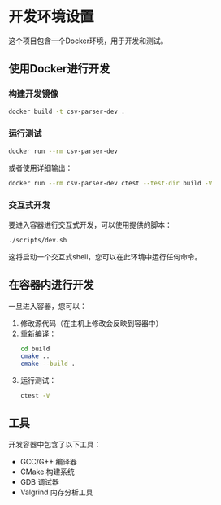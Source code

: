 # 开发环境设置

这个项目包含一个Docker环境，用于开发和测试。

## 使用Docker进行开发

### 构建开发镜像

```bash
docker build -t csv-parser-dev .
```

### 运行测试

```bash
docker run --rm csv-parser-dev
```

或者使用详细输出：

```bash
docker run --rm csv-parser-dev ctest --test-dir build -V
```

### 交互式开发

要进入容器进行交互式开发，可以使用提供的脚本：

```bash
./scripts/dev.sh
```

这将启动一个交互式shell，您可以在此环境中运行任何命令。

## 在容器内进行开发

一旦进入容器，您可以：

1. 修改源代码（在主机上修改会反映到容器中）
2. 重新编译：
   ```bash
   cd build
   cmake ..
   cmake --build .
   ```
3. 运行测试：
   ```bash
   ctest -V
   ```

## 工具

开发容器中包含了以下工具：

- GCC/G++ 编译器
- CMake 构建系统
- GDB 调试器
- Valgrind 内存分析工具